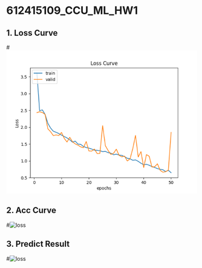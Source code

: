 # 612415109_CCU_ML_HW1

## 1. Loss Curve
#![loss](PIC/loss_curve.png)

## 2. Acc Curve
#![loss](PIC/acc_curve.png)

## 3. Predict Result
#![loss](PIC/pred_res.png)
